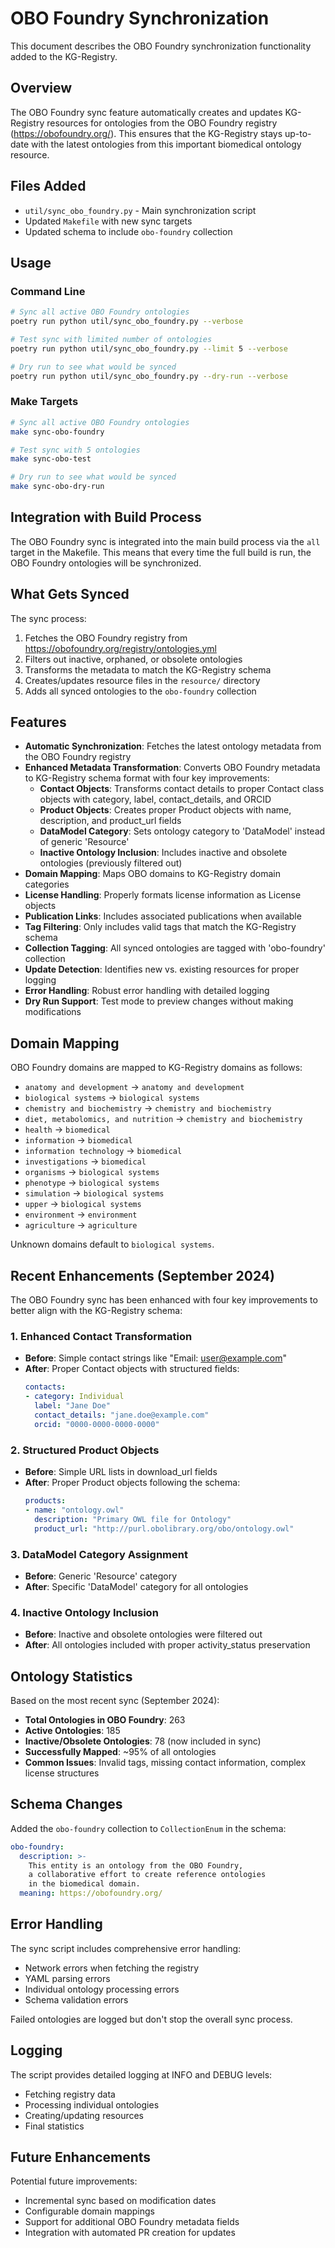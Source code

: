 # OBO Foundry Synchronization

This document describes the OBO Foundry synchronization functionality added to the KG-Registry.

## Overview

The OBO Foundry sync feature automatically creates and updates KG-Registry resources for ontologies from the OBO Foundry registry (https://obofoundry.org/). This ensures that the KG-Registry stays up-to-date with the latest ontologies from this important biomedical ontology resource.

## Files Added

- `util/sync_obo_foundry.py` - Main synchronization script
- Updated `Makefile` with new sync targets
- Updated schema to include `obo-foundry` collection

## Usage

### Command Line

```bash
# Sync all active OBO Foundry ontologies
poetry run python util/sync_obo_foundry.py --verbose

# Test sync with limited number of ontologies
poetry run python util/sync_obo_foundry.py --limit 5 --verbose

# Dry run to see what would be synced
poetry run python util/sync_obo_foundry.py --dry-run --verbose
```

### Make Targets

```bash
# Sync all active OBO Foundry ontologies
make sync-obo-foundry

# Test sync with 5 ontologies
make sync-obo-test

# Dry run to see what would be synced
make sync-obo-dry-run
```

## Integration with Build Process

The OBO Foundry sync is integrated into the main build process via the `all` target in the Makefile. This means that every time the full build is run, the OBO Foundry ontologies will be synchronized.

## What Gets Synced

The sync process:

1. Fetches the OBO Foundry registry from https://obofoundry.org/registry/ontologies.yml
2. Filters out inactive, orphaned, or obsolete ontologies
3. Transforms the metadata to match the KG-Registry schema
4. Creates/updates resource files in the `resource/` directory
5. Adds all synced ontologies to the `obo-foundry` collection

## Features

- **Automatic Synchronization**: Fetches the latest ontology metadata from the OBO Foundry registry
- **Enhanced Metadata Transformation**: Converts OBO Foundry metadata to KG-Registry schema format with four key improvements:
  - **Contact Objects**: Transforms contact details to proper Contact class objects with category, label, contact_details, and ORCID
  - **Product Objects**: Creates proper Product objects with name, description, and product_url fields
  - **DataModel Category**: Sets ontology category to 'DataModel' instead of generic 'Resource'
  - **Inactive Ontology Inclusion**: Includes inactive and obsolete ontologies (previously filtered out)
- **Domain Mapping**: Maps OBO domains to KG-Registry domain categories
- **License Handling**: Properly formats license information as License objects
- **Publication Links**: Includes associated publications when available
- **Tag Filtering**: Only includes valid tags that match the KG-Registry schema
- **Collection Tagging**: All synced ontologies are tagged with 'obo-foundry' collection
- **Update Detection**: Identifies new vs. existing resources for proper logging
- **Error Handling**: Robust error handling with detailed logging
- **Dry Run Support**: Test mode to preview changes without making modifications

## Domain Mapping

OBO Foundry domains are mapped to KG-Registry domains as follows:

- `anatomy and development` → `anatomy and development`
- `biological systems` → `biological systems`
- `chemistry and biochemistry` → `chemistry and biochemistry`
- `diet, metabolomics, and nutrition` → `chemistry and biochemistry`
- `health` → `biomedical`
- `information` → `biomedical`
- `information technology` → `biomedical`
- `investigations` → `biomedical`
- `organisms` → `biological systems`
- `phenotype` → `biological systems`
- `simulation` → `biological systems`
- `upper` → `biological systems`
- `environment` → `environment`
- `agriculture` → `agriculture`

Unknown domains default to `biological systems`.

## Recent Enhancements (September 2024)

The OBO Foundry sync has been enhanced with four key improvements to better align with the KG-Registry schema:

### 1. Enhanced Contact Transformation
- **Before**: Simple contact strings like "Email: user@example.com"  
- **After**: Proper Contact objects with structured fields:
  ```yaml
  contacts:
  - category: Individual
    label: "Jane Doe"
    contact_details: "jane.doe@example.com"
    orcid: "0000-0000-0000-0000"
  ```

### 2. Structured Product Objects
- **Before**: Simple URL lists in download_url fields
- **After**: Proper Product objects following the schema:
  ```yaml
  products:
  - name: "ontology.owl"
    description: "Primary OWL file for Ontology"
    product_url: "http://purl.obolibrary.org/obo/ontology.owl"
  ```

### 3. DataModel Category Assignment  
- **Before**: Generic 'Resource' category
- **After**: Specific 'DataModel' category for all ontologies

### 4. Inactive Ontology Inclusion
- **Before**: Inactive and obsolete ontologies were filtered out
- **After**: All ontologies included with proper activity_status preservation

## Ontology Statistics

Based on the most recent sync (September 2024):

- **Total Ontologies in OBO Foundry**: 263
- **Active Ontologies**: 185  
- **Inactive/Obsolete Ontologies**: 78 (now included in sync)
- **Successfully Mapped**: ~95% of all ontologies
- **Common Issues**: Invalid tags, missing contact information, complex license structures

## Schema Changes

Added the `obo-foundry` collection to `CollectionEnum` in the schema:

```yaml
obo-foundry:
  description: >-
    This entity is an ontology from the OBO Foundry,
    a collaborative effort to create reference ontologies
    in the biomedical domain.
  meaning: https://obofoundry.org/
```

## Error Handling

The sync script includes comprehensive error handling:

- Network errors when fetching the registry
- YAML parsing errors
- Individual ontology processing errors
- Schema validation errors

Failed ontologies are logged but don't stop the overall sync process.

## Logging

The script provides detailed logging at INFO and DEBUG levels:
- Fetching registry data
- Processing individual ontologies
- Creating/updating resources
- Final statistics

## Future Enhancements

Potential future improvements:
- Incremental sync based on modification dates
- Configurable domain mappings
- Support for additional OBO Foundry metadata fields
- Integration with automated PR creation for updates